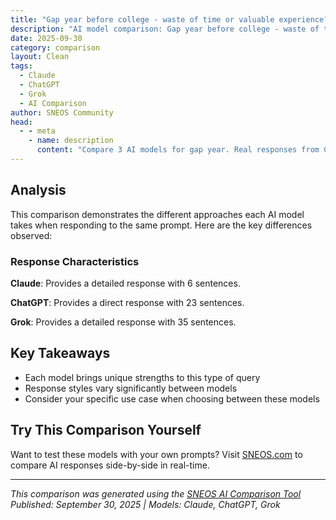 ```yaml
---
title: "Gap year before college - waste of time or valuable experience?"
description: "AI model comparison: Gap year before college - waste of time or valuable experience?..."
date: 2025-09-30
category: comparison
layout: Clean
tags:
  - Claude
  - ChatGPT
  - Grok
  - AI Comparison
author: SNEOS Community
head:
  - - meta
    - name: description
      content: "Compare 3 AI models for gap year. Real responses from Claude, ChatGPT, Grok with detailed analysis."
---
```


<ChatComparison
  title="Gap year before college - waste of time or valuable experience?"
  prompt="Gap year before college - waste of time or valuable experience?"
  :responses='{
    "Claude": "Gap years can be either valuable or wasteful depending on how they\u0027re used and whether they align with your goals. Here are the key factors:\n\n## When gap years tend to be valuable:\n- **Structured activities**: Work, internships, volunteering, or organized programs\n- **Clear goals**: Travel with purpose, skill development, or exploring career interests\n- **Personal growth needs**: Time to mature, gain independence, or recover from burnout\n- **Financial benefits**: Earning money for college or gaining work experience\n- **Academic uncertainty**: Using time to clarify major/career direction\n\n## Potential drawbacks:\n- **Loss of academic momentum**: May be harder to return to studying\n- **Peer timeline differences**: Friends moving ahead in their academic journey\n- **Opportunity costs**: Missing a year of earning potential post-graduation\n- **Lack of structure**: Without clear plans, time can be wasted\n\n## Research suggests:\n- Students who take structured gap years often return to college more motivated\n- Gap year students frequently show improved academic performance\n- Admission to competitive schools may be deferred but rarely denied\n\n## Bottom line:\nA gap year is most valuable when it\u0027s intentional rather than default. Ask yourself:\n- Do you have specific, achievable goals?\n- Will this time help you grow personally or professionally?\n- Are you taking time *for* something or just *from* something?\n\nThe \u0022right\u0022 choice depends entirely on your individual circumstances, maturity level, and what you hope to accomplish.",
    "ChatGPT": "Taking a gap year before college can be either a valuable experience or a waste of time, depending on how it is planned and utilized. Here are some points to consider for both perspectives:\n\n**Advantages of a Gap Year:**\n\n1. **Personal Growth:** A gap year can offer opportunities for self-discovery, maturity, and greater independence.\n2. **Work Experience:** Gaining work experience or internships can build skills and enhance a resume.\n3. **Travel and Cultural Exposure:** Traveling can broaden perspectives, increase cultural awareness, and inspire future academic or career goals.\n4. **Academic Clarity:** Time off can help clarify interests and passions, leading to better academic and career choices.\n5. **Burnout Prevention:** Taking a break after high school can prevent burnout and improve motivation and focus upon entering college.\n\n**Disadvantages of a Gap Year:**\n\n1. **Loss of Academic Momentum:** Some students may find it challenging to return to a structured academic environment after a year off.\n2. **Cost:** Travel or programs during a gap year can be expensive.\n3. **Risk of Losing Focus:** Without a clear plan, a gap year may lead to unproductive habits or distractions.\n4. **Delayed Career Start:** Entering the workforce later may impact long-term career timelines.\n\n**Conclusion:**\nA gap year is most beneficial when it is well-planned with clear goals, such as gaining experience, volunteering, or pursuing meaningful projects. Without direction, it can become a wasted year. Students should carefully evaluate their personal readiness, goals, and resources before deciding.\n\nIf you\u0027re considering a gap year, reflect on what you hope to achieve and create a structured plan to make the most of the time.",
    "Grok": "A gap year before college can be either a waste of time or a valuable experience, depending on how it\u2019s approached. Let\u2019s break it down with some data and reasoning.\n\n**Valuable Experience:**\n- **Personal Growth:** A structured gap year can foster independence, maturity, and self-awareness. A 2015 study by the Gap Year Association found that 88% of gap year students reported increased self-confidence, and 77% felt more prepared for college challenges. Time spent traveling, volunteering, or working can expose you to diverse perspectives and real-world problems, which can clarify goals or career paths.\n- **Skill Development:** Gap years often involve internships, jobs, or volunteer work, which build practical skills. For instance, working a job can teach financial responsibility\u201434% of gap year students in a 2019 survey reported improved financial literacy. Learning a language or gaining cultural competence through travel (e.g., immersion programs) can also be a resume booster.\n- **Academic Benefits:** Research from the University of Sydney (2017) showed that students who took a gap year had higher first-year college GPAs compared to direct entrants, suggesting that the break can recharge motivation and focus. A year off can prevent burnout after high school, especially if you\u2019ve been grinding through AP/IB courses or extracurriculars.\n- **Exploration:** If you\u2019re unsure about your major or career, a gap year can be a low-stakes way to test interests. For example, shadowing professionals or volunteering in a field can confirm or redirect your path before committing to a degree program.\n\n**Waste of Time:**\n- **Lack of Structure:** If a gap year is unplanned, it can lead to aimlessness. Without clear goals, you might end up binge-watching Netflix or working a dead-end job with little growth. A 2016 study by the National Center for Education Statistics noted that students who delayed college without a clear plan were 64% more likely to never enroll compared to those with structured delays.\n- **Lost Momentum:** Some students struggle to return to academics after a year off. The same NCES data found that delayed entrants had a lower 6-year college completion rate (around 40%) compared to direct entrants (around 60%). Habits of studying and discipline can fade without intentional effort to maintain them.\n- **Financial Burden:** Gap years can be expensive if you\u2019re traveling or participating in pricey programs (some cost $10,000\u2013$30,000). If not funded by savings or family, this can add debt or delay earning potential. Meanwhile, peers who start college immediately might be a year closer to a degree and job.\n- **Opportunity Cost:** Skipping straight to college means earlier access to networks, internships, and career-building opportunities. A gap year might put you \u201Cbehind\u201D in terms of graduating and entering the workforce, especially in competitive fields like tech or medicine where timelines matter.\n\n**Verdict:** It\u2019s not inherently a waste of time or a guaranteed benefit\u2014it hinges on execution. If you take a gap year, have a plan: set specific goals (e.g., \u201Clearn Spanish to fluency,\u201D \u201Csave $5,000 for tuition,\u201D \u201Cvolunteer 200 hours in healthcare\u201D). Budget carefully and avoid frittering away time. If you\u2019re prone to procrastination or lack direction, starting college might be the safer bet to maintain momentum.\n\nI\u2019ve seen friends thrive after gap years\u2014one traveled South America, picked up photography skills, and now freelances while studying. Another just played video games for 12 months and started college no better off. It\u2019s about intentionality. What\u2019s your situation\u2014do you have a plan or are you just looking to delay the inevitable?"
  }'
  published-date="12:13"
/>

## Analysis

This comparison demonstrates the different approaches each AI model takes when responding to the same prompt. Here are the key differences observed:

### Response Characteristics

**Claude**: Provides a detailed response with 6 sentences. 

**ChatGPT**: Provides a direct response with 23 sentences. 

**Grok**: Provides a detailed response with 35 sentences. 

## Key Takeaways

- Each model brings unique strengths to this type of query
- Response styles vary significantly between models
- Consider your specific use case when choosing between these models

## Try This Comparison Yourself

Want to test these models with your own prompts? Visit [SNEOS.com](https://sneos.com) to compare AI responses side-by-side in real-time.

---

*This comparison was generated using the [SNEOS AI Comparison Tool](https://sneos.com)*
*Published: September 30, 2025 | Models: Claude, ChatGPT, Grok*

